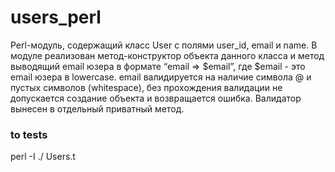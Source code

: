 # users_perl


Perl-модуль, содержащий класс User с полями user_id, email и name.
В модуле реализован метод-конструктор объекта данного класса 
и метод выводящий email юзера в формате “email => $email”,
где $email - это email юзера в lowercase. 
email валидируется на наличие символа @ и пустых символов (whitespace),
без прохождения валидации не допускается создание объекта и возвращается ошибка.
Валидатор вынесен в отдельный приватный метод.


### to tests

perl -I ./ Users.t